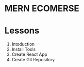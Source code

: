# MERN ECOMERSE

# Lessons
1. Intoduction
2. Install Tools
3. Create React App
4. Create Git Repository
